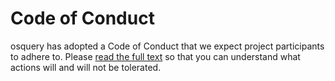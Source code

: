# Code of Conduct

osquery has adopted a Code of Conduct that we expect project participants to adhere to. Please [read the full text](https://github.com/osquery/foundation/blob/master/CODE_OF_CONDUCT.md) so that you can understand what actions will and will not be tolerated.
